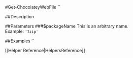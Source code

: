 #Get-ChocolateyWebFile
``  
  
##Description
  
  
##Parameters
###$packageName
This is an arbitrary name.  
Example: `'7zip'`  
  

##Examples
``  
  
[[Helper Reference|HelpersReference]]  
